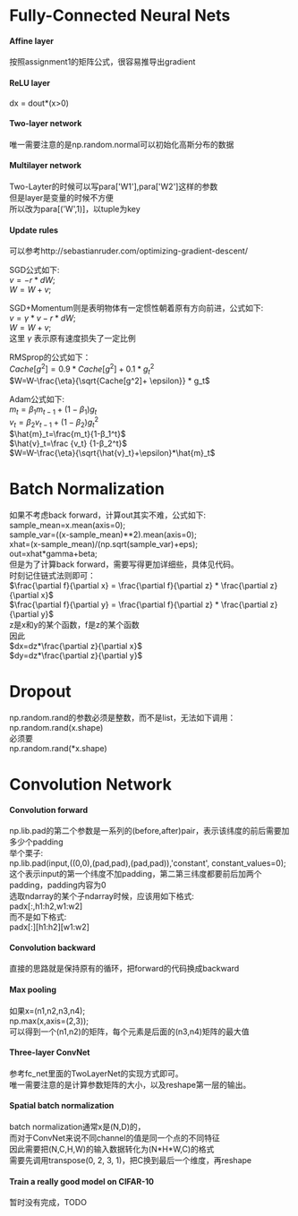 # Fully-Connected Neural Nets
#### Affine layer
按照assignment1的矩阵公式，很容易推导出gradient  
#### ReLU layer
dx = dout*(x>0)  
#### Two-layer network
唯一需要注意的是np.random.normal可以初始化高斯分布的数据  
#### Multilayer network
Two-Layter的时候可以写para['W1'],para['W2']这样的参数  
但是layer是变量的时候不方便  
所以改为para[('W',1)]，以tuple为key  
#### Update rules
可以参考http://sebastianruder.com/optimizing-gradient-descent/  

SGD公式如下:  
$v=- r * dW;$  
$W=W+v;$  

SGD+Momentum则是表明物体有一定惯性朝着原有方向前进，公式如下:  
$v=\gamma *v-r * dW;$  
$W=W+v;$  
这里 $\gamma$ 表示原有速度损失了一定比例  

RMSprop的公式如下：  
$Cache[g^2]=0.9*Cache[g^2]+0.1*g_t^2$  
$W=W-\frac{\eta}{\sqrt{Cache[g^2]+ \epsilon}} * g_t$  

Adam公式如下:  
$m_t=β_1m_{t−1}+(1−β_1)g_t$  
$v_t=β_2v_{t−1}+(1−β_2)g_t^2$  
$\hat{m}_t=\frac{m_t}{1-β_1^t}$  
$\hat{v}_t=\frac {v_t} {1-β_2^t}$  
$W=W-\frac{\eta}{\sqrt{\hat{v}_t}+\epsilon}*\hat{m}_t$

# Batch Normalization
如果不考虑back forward，计算out其实不难，公式如下:  
sample_mean=x.mean(axis=0);  
sample_var=((x-sample_mean)\*\*2).mean(axis=0);  
xhat=(x-sample_mean)/(np.sqrt(sample_var)+eps);  
out=xhat*gamma+beta;  
但是为了计算back forward，需要写得更加详细些，具体见代码。  
时刻记住链式法则即可：  
$\frac{\partial f}{\partial x} = \frac{\partial f}{\partial z} * \frac{\partial z}{\partial x}$   
$\frac{\partial f}{\partial y} = \frac{\partial f}{\partial z} * \frac{\partial z}{\partial y}$   
z是x和y的某个函数，f是z的某个函数  
因此  
$dx=dz*\frac{\partial z}{\partial x}$  
$dy=dz*\frac{\partial z}{\partial y}$  
# Dropout
np.random.rand的参数必须是整数，而不是list，无法如下调用：  
np.random.rand(x.shape)  
必须要  
np.random.rand(*x.shape)  

# Convolution Network
#### Convolution forward
np.lib.pad的第二个参数是一系列的(before,after)pair，表示该纬度的前后需要加多少个padding  
举个栗子:  
np.lib.pad(input,((0,0),(pad,pad),(pad,pad)),'constant', constant_values=0);  
这个表示input的第一个纬度不加padding，第二第三纬度都要前后加两个padding，padding内容为0  
选取ndarray的某个子ndarray时候，应该用如下格式:  
padx[:,h1:h2,w1:w2]  
而不是如下格式:  
padx[:][h1:h2][w1:w2]  

#### Convolution backward
直接的思路就是保持原有的循环，把forward的代码换成backward  

#### Max pooling
如果x=(n1,n2,n3,n4);  
np.max(x,axis=(2,3));  
可以得到一个(n1,n2)的矩阵，每个元素是后面的(n3,n4)矩阵的最大值  

#### Three-layer ConvNet
参考fc_net里面的TwoLayerNet的实现方式即可。  
唯一需要注意的是计算参数矩阵的大小，以及reshape第一层的输出。  

#### Spatial batch normalization
batch normalization通常x是(N,D)的，  
而对于ConvNet来说不同channel的值是同一个点的不同特征  
因此需要把(N,C,H,W)的输入数据转化为(N\*H\*W,C)的格式  
需要先调用transpose(0, 2, 3, 1)，把C换到最后一个维度，再reshape  

#### Train a really good model on CIFAR-10
暂时没有完成，TODO  
